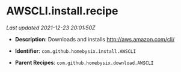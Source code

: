 # AWSCLI.install.recipe

_Last updated 2021-12-23 20:01:50Z_

- **Description**: Downloads and installs http://aws.amazon.com/cli/

- **Identifier**: `com.github.homebysix.install.AWSCLI`

- **Parent Recipes**: `com.github.homebysix.download.AWSCLI`
